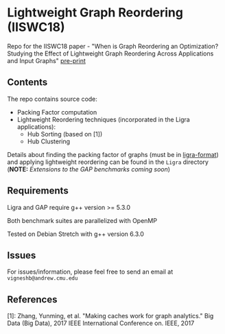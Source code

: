 # Lightweight Graph Reordering (IISWC18)

Repo for the IISWC18 paper - "When is Graph Reordering an Optimization? 
Studying the Effect of Lightweight Graph Reordering Across Applications and Input Graphs" [pre-print](https://users.ece.cmu.edu/~vigneshb/papers/IISWC2018-final-preprint.pdf)

## Contents

The repo contains source code: 

* Packing Factor computation
* Lightweight Reordering techniques (incorporated in the Ligra applications):
    * Hub Sorting (based on [1])
    * Hub Clustering

Details about finding the packing factor of graphs (must be in [ligra-format](https://github.com/jshun/ligra#input-format-for-ligra-applications-and-the-ligra-encoder)) 
and applying lightweight reordering can be found in the `Ligra` directory (**NOTE:**
_Extensions to the GAP benchmarks coming soon_)

## Requirements

Ligra and GAP require g++ version >= 5.3.0

Both benchmark suites are parallelized with OpenMP

Tested on Debian Stretch with g++ version 6.3.0

## Issues

For issues/information, please feel free to send an email at `vigneshb@andrew.cmu.edu` 


## References

[1]: Zhang, Yunming, et al. "Making caches work for graph analytics." Big Data (Big Data), 
2017 IEEE International Conference on. IEEE, 2017

